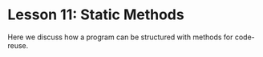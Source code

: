 # Lesson 11: Static Methods

Here we discuss how a program can be structured with methods for code-reuse.